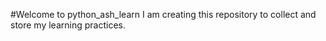 #Welcome to python_ash_learn
I am creating this repository to collect and store my learning practices.
